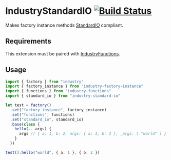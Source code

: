 # IndustryStandardIO [![Build Status](https://travis-ci.org/invrs/industry-standard-io.svg?branch=master)](https://travis-ci.org/invrs/industry-standard-io)

Makes factory instance methods [StandardIO](https://github.com/invrs/standard-io) compliant.

## Requirements

This extension must be paired with [IndustryFunctions](https://github.com/invrs/industry-functions).

## Usage

```js
import { factory } from "industry"
import { factory_instance } from "industry-factory-instance"
import { functions } from "industry-functions"
import { standard_io } from "industry-standard-io"

let test = factory()
  .set("factory_instance", factory_instance)
  .set("functions", functions)
  .set("standard_io", standard_io)
  .base(class {
    hello(...args) {
      args // { a: 1, b: 2, args: { a: 1, b: 2 }, _args: [ "world" ] }
    }
  })

test().hello("world", { a: 1 }, { b: 2 })
```
